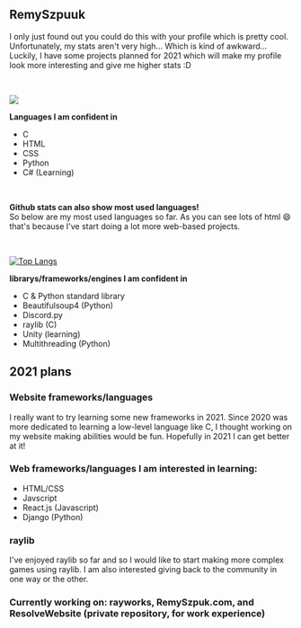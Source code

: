 ## RemySzpuuk

I only just found out you could do this with your profile which is pretty cool. Unfortunately, my stats aren't very high... Which is kind of awkward...
Luckily, I have some projects planned for 2021 which will make my profile look more interesting and give me higher stats :D

<br>

[![](https://github-readme-stats.vercel.app/api?username=RemySzpuuk&count_private=true&hide=contribs,prs&show_icons=true&theme=radical&include_all_commits=true)](https://github.com/RemySzpuuk/github-readme-stats)

**Languages I am confident in**
 - C
 - HTML
 - CSS
 - Python
 - C# (Learning)
 
<br>

**Github stats can also show most used languages!** <br>
So below are my most used languages so far. As you can see lots of html :smile: that's because I've start doing a lot more web-based projects.

<br>

[![Top Langs](https://github-readme-stats.vercel.app/api/top-langs/?username=RemySzpuuk&layout=compact&theme=radical)](https://github.com/RemySzpuuk/github-readme-stats)

 
 **librarys/frameworks/engines I am confident in**
 - C & Python standard library
 - Beautifulsoup4 (Python)
 - Discord.py
 - raylib (C)
 - Unity (learning)
 - Multithreading (Python)
 
## 2021 plans
### Website frameworks/languages

I really want to try learning some new frameworks in 2021. Since 2020 was more dedicated to learning a low-level language like C, I thought working on my website making      abilities would be fun. Hopefully in 2021 I can get better at it!

### **Web frameworks/languages I am interested in learning:** 
 - HTML/CSS </li>
 - Javscript </li>
 - React.js (Javascript) </li>
 - Django (Python) </li>

### raylib

I've enjoyed raylib so far and so I would like to start making more complex games using raylib.
I am also interested giving back to the community in one way or the other.

### Currently working on: rayworks, RemySzpuk.com, and ResolveWebsite (private repository, for work experience)






<!--
**RemySzpuuk/RemySzpuuk** is a ✨ _special_ ✨ repository because its `README.md` (this file) appears on your GitHub profile.

Here are some ideas to get you started:

- 🔭 I’m currently working on ...
- 🌱 I’m currently learning ...
- 👯 I’m looking to collaborate on ...
- 🤔 I’m looking for help with ...
- 💬 Ask me about ...
- 📫 How to reach me: ...
- 😄 Pronouns: ...
- ⚡ Fun fact: ...
-->
